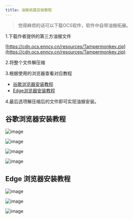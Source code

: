 ```yaml
---
title: 油猴拓展安装教程
---
```


> 觉得麻烦的话可以下载OCS软件，软件中自带油猴拓展。

1.下载作者提供的第三方油猴文件

[https://cdn.ocs.enncy.cn/resources/Tampermonkey.zip](https://cdn.ocs.enncy.cn/resources/Tampermonkey.zip)

2.将整个文件解压缩

3.根据使用的浏览器查看对应教程

- [谷歌浏览器安装教程](#谷歌浏览器安装教程)
- [Edge浏览器安装教程](#Edge浏览器安装教程)

4.最后选项解压缩后的文件即可实现油猴安装。

## 谷歌浏览器安装教程
  

![image](https://user-images.githubusercontent.com/50533276/161514591-2a380cde-3dab-487b-a59e-3de040b301ec.png)


![image](https://user-images.githubusercontent.com/50533276/161514654-4fd8cdf9-1fc8-4702-ba46-0ffdde803fd1.png)


![image](https://user-images.githubusercontent.com/50533276/161514738-3e1c2a00-5194-4268-9dbc-d56d7ec3a647.png)


![image](https://user-images.githubusercontent.com/50533276/161514783-5066d304-3376-4268-8fa1-f2e2bd9a03e6.png)


## Edge 浏览器安装教程

![image](https://user-images.githubusercontent.com/50533276/161516832-c2998dfb-249f-45e6-ab5e-1a256adc74b3.png)

![image](https://user-images.githubusercontent.com/50533276/161516973-b4750848-9624-44e4-bef1-103a7f02283b.png)

![image](https://user-images.githubusercontent.com/50533276/161517243-80a2829f-29e9-4aa3-a34a-f3e19d876516.png)

